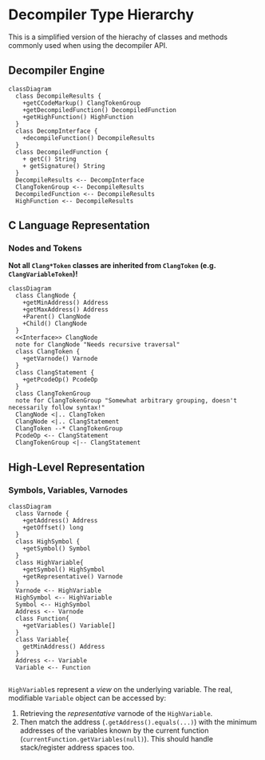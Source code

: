 # Decompiler Type Hierarchy

This is a simplified version of the hierachy of classes and methods commonly used when using the decompiler API.

## Decompiler Engine 

```mermaid
classDiagram
  class DecompileResults {
    +getCCodeMarkup() ClangTokenGroup
    +getDecompiledFunction() DecompiledFunction
    +getHighFunction() HighFunction
  }
  class DecompInterface {
    +decompileFunction() DecompileResults
  }
  class DecompiledFunction {
    + getC() String
    + getSignature() String
  }
  DecompileResults <-- DecompInterface
  ClangTokenGroup <-- DecompileResults
  DecompiledFunction <-- DecompileResults
  HighFunction <-- DecompileResults
```

## C Language Representation

### Nodes and Tokens

**Not all `Clang*Token` classes are inherited from `ClangToken` (e.g. `ClangVariableToken`)!**

```mermaid
classDiagram
  class ClangNode {
    +getMinAddress() Address
    +getMaxAddress() Address
    +Parent() ClangNode
    +Child() ClangNode
  }
  <<Interface>> ClangNode
  note for ClangNode "Needs recursive traversal"
  class ClangToken {
    +getVarnode() Varnode
  }
  class ClangStatement {
    +getPcodeOp() PcodeOp
  }
  class ClangTokenGroup
  note for ClangTokenGroup "Somewhat arbitrary grouping, doesn't necessarily follow syntax!"
  ClangNode <|.. ClangToken
  ClangNode <|.. ClangStatement
  ClangToken --* ClangTokenGroup
  PcodeOp <-- ClangStatement
  ClangTokenGroup <|-- ClangStatement
```

## High-Level Representation

### Symbols, Variables, Varnodes

```mermaid
classDiagram
  class Varnode {
    +getAddress() Address
    +getOffset() long
  }
  class HighSymbol {
    +getSymbol() Symbol
  }
  class HighVariable{
    +getSymbol() HighSymbol
    +getRepresentative() Varnode
  }
  Varnode <-- HighVariable
  HighSymbol <-- HighVariable
  Symbol <-- HighSymbol
  Address <-- Varnode
  class Function{
    +getVariables() Variable[]
  }
  class Variable{
    getMinAddress() Address
  }
  Address <-- Variable
  Variable <-- Function


```

`HighVariable`s represent a _view_ on the underlying variable. The real, modifiable `Variable` object can be accessed by:

1. Retrieving the _representative_ varnode of the `HighVariable`.
2. Then match the address (`.getAddress().equals(...)`) with the minimum addresses of the variables known by the current function (`currentFunction.getVariables(null)`). This should handle stack/register address spaces too. 

